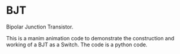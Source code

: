 # BJT
Bipolar Junction Transistor.

This is a manim animation code to demonstrate the construction and working of a BJT as a Switch. The code is a python code.
